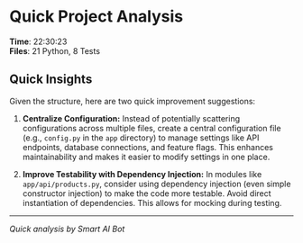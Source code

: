 # Quick Project Analysis

**Time**: 22:30:23  
**Files**: 21 Python, 8 Tests

## Quick Insights

Given the structure, here are two quick improvement suggestions:

1. **Centralize Configuration:**  Instead of potentially scattering configurations across multiple files, create a central configuration file (e.g., `config.py` in the `app` directory) to manage settings like API endpoints, database connections, and feature flags. This enhances maintainability and makes it easier to modify settings in one place.

2. **Improve Testability with Dependency Injection:**  In modules like `app/api/products.py`, consider using dependency injection (even simple constructor injection) to make the code more testable.  Avoid direct instantiation of dependencies. This allows for mocking during testing.


---
*Quick analysis by Smart AI Bot*
